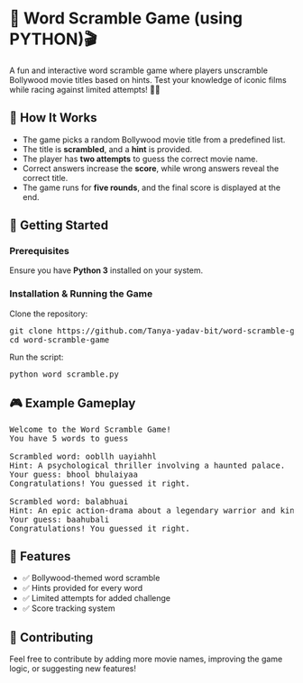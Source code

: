 <h1>🎲 Word Scramble Game (using PYTHON)🎬</h1>

<p>A fun and interactive word scramble game where players unscramble Bollywood movie titles based on hints. 
Test your knowledge of iconic films while racing against limited attempts! 🎥✨</p>

<h2>📝 How It Works</h2>
<ul>
  <li>The game picks a random Bollywood movie title from a predefined list.</li>
  <li>The title is <b>scrambled</b>, and a <b>hint</b> is provided.</li>
  <li>The player has <b>two attempts</b> to guess the correct movie name.</li>
  <li>Correct answers increase the <b>score</b>, while wrong answers reveal the correct title.</li>
  <li>The game runs for <b>five rounds</b>, and the final score is displayed at the end.</li>
</ul>

<h2>🚀 Getting Started</h2>

<h3>Prerequisites</h3>
<p>Ensure you have <b>Python 3</b> installed on your system.</p>

<h3>Installation & Running the Game</h3>
<p>Clone the repository:</p>

<pre>
git clone https://github.com/Tanya-yadav-bit/word-scramble-game.git
cd word-scramble-game
</pre>

<p>Run the script:</p>

<pre>
python word_scramble.py
</pre>

<h2>🎮 Example Gameplay</h2>

<pre>
Welcome to the Word Scramble Game!
You have 5 words to guess

Scrambled word: oobllh uayiahhl
Hint: A psychological thriller involving a haunted palace.
Your guess: bhool bhulaiyaa
Congratulations! You guessed it right.

Scrambled word: balabhuai
Hint: An epic action-drama about a legendary warrior and king.
Your guess: baahubali
Congratulations! You guessed it right.
</pre>

<h2>📌 Features</h2>
<ul>
  <li>✅ Bollywood-themed word scramble</li>
  <li>✅ Hints provided for every word</li>
  <li>✅ Limited attempts for added challenge</li>
  <li>✅ Score tracking system</li>
</ul>

<h2>🤝 Contributing</h2>
<p>Feel free to contribute by adding more movie names, improving the game logic, or suggesting new features!</p>


